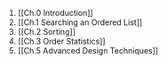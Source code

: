 
1. [[Ch.0 Introduction]]
2. [[Ch.1 Searching an Ordered List]]
3. [[Ch.2 Sorting]]
4. [[Ch.3 Order Statistics]]
5. [[Ch.5 Advanced Design Techniques]]
